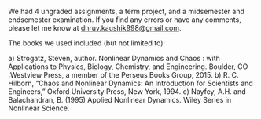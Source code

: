 We had 4 ungraded assignments, a term project, and a midsemester and endsemester examination. If you find any errors or have any comments, please let me know at dhruv.kaushik998@gmail.com.

The books we used included (but not limited to):

a) Strogatz, Steven, author. Nonlinear Dynamics and Chaos : with Applications to Physics, Biology, Chemistry, and Engineering. Boulder, CO :Westview Press, a member of the Perseus Books Group, 2015.
b) R. C. Hilborn, “Chaos and Nonlinear Dynamics: An Introduction for Scientists and Engineers,” Oxford University Press, New York, 1994.
c) Nayfey, A.H. and Balachandran, B. (1995) Applied Nonlinear Dynamics. Wiley Series in Nonlinear Science.
